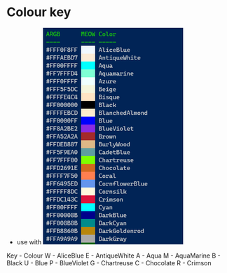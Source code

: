 # Colour key
- use with ![Colours](Colours.png)


Key - Colour
W - AliceBlue
E - AntiqueWhite
A - Aqua
M - AquaMarine
B - Black
U - Blue
P - BlueViolet
G - Chartreuse
C - Chocolate
R - Crimson
